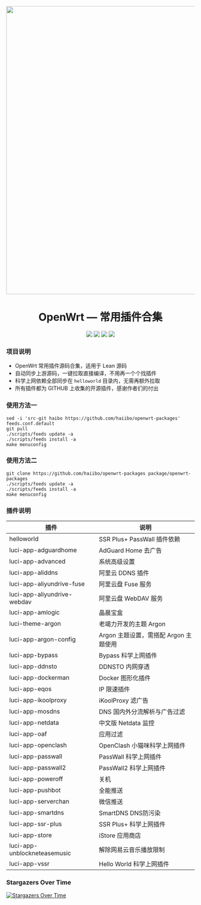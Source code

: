 <div align="center">
<img width="768" src="https://cdn.jsdelivr.net/gh/haiibo/OpenWrt/images/openwrt.png"/>
<h1>OpenWrt — 常用插件合集</h1>

<img src="https://img.shields.io/github/languages/code-size/haiibo/openwrt-packages?style=for-the-badge&color=32C955"/>
<img src="https://img.shields.io/github/stars/haiibo/openwrt-packages?style=for-the-badge&color=orange"/>
<img src="https://img.shields.io/github/forks/haiibo/openwrt-packages?style=for-the-badge&color=ff69b4"/>
<img src="https://img.shields.io/github/license/haiibo/openwrt-packages?style=for-the-badge&color=blueviolet"/>
</div>

### 项目说明
- OpenWrt 常用插件源码合集，适用于 Lean 源码
- 自动同步上游源码，一键拉取直接编译，不用再一个个找插件
- 科学上网依赖全部同步在 `helloworld` 目录内，无需再额外拉取
- 所有插件都为 GITHUB 上收集的开源插件，感谢作者们的付出

### 使用方法一
```
sed -i 'src-git haibo https://github.com/haiibo/openwrt-packages' feeds.conf.default
git pull
./scripts/feeds update -a
./scripts/feeds install -a
make menuconfig
```

### 使用方法二
```
git clone https://github.com/haiibo/openwrt-packages package/openwrt-packages
./scripts/feeds update -a
./scripts/feeds install -a
make menuconfig
``` 
 
### 插件说明
| 插件 | 说明 |
| ------------- | ------------- |
| helloworld | SSR Plus+ PassWall 插件依赖 |
| luci-app-adguardhome | AdGuard Home 去广告 |
| luci-app-advanced | 系统高级设置 |
| luci-app-aliddns | 阿里云 DDNS 插件 |
| luci-app-aliyundrive-fuse | 阿里云盘 Fuse 服务 |
| luci-app-aliyundrive-webdav | 阿里云盘 WebDAV 服务 |
| luci-app-amlogic | 晶晨宝盒 |
| luci-theme-argon | 老竭力开发的主题 Argon |
| luci-app-argon-config | Argon 主题设置，需搭配 Argon 主题使用 |
| luci-app-bypass | Bypass 科学上网插件 |
| luci-app-ddnsto | DDNSTO 内网穿透 |
| luci-app-dockerman | Docker 图形化插件 |
| luci-app-eqos | IP 限速插件 |
| luci-app-ikoolproxy | iKoolProxy 滤广告  |
| luci-app-mosdns | DNS 国内外分流解析与广告过滤 |
| luci-app-netdata | 中文版 Netdata 监控 |
| luci-app-oaf | 应用过滤 |
| luci-app-openclash | OpenClash 小猫咪科学上网插件 |
| luci-app-passwall | PassWall 科学上网插件 |
| luci-app-passwall2 | PassWall2 科学上网插件 |
| luci-app-poweroff | 关机 |
| luci-app-pushbot | 全能推送 |
| luci-app-serverchan | 微信推送 |
| luci-app-smartdns | SmartDNS DNS防污染 |
| luci-app-ssr-plus | SSR Plus+ 科学上网插件 |
| luci-app-store | iStore 应用商店 |
| luci-app-unblockneteasemusic | 解除网易云音乐播放限制 |
| luci-app-vssr | Hello World 科学上网插件 |

### Stargazers Over Time
[![Stargazers Over Time](https://starchart.cc/haiibo/openwrt-packages.svg)](https://starchart.cc/haiibo/openwrt-packages)
